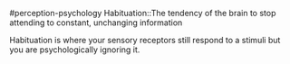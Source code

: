 #perception-psychology 
Habituation::The tendency of the brain to stop attending to constant, unchanging information
<!--SR:!2024-02-05,3,250-->

Habituation is where your sensory receptors still respond to a stimuli but you are psychologically ignoring it. 
